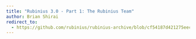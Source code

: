 ```yaml
---
title: "Rubinius 3.0 - Part 1: The Rubinius Team"
author: Brian Shirai
redirect_to:
  - https://github.com/rubinius/rubinius-archive/blob/cf54187d421275eec7d2db0abd5d4c059755b577/_posts/2014-11-10-rubinius-3-0-part-1-the-rubinius-team.markdown
---
```


